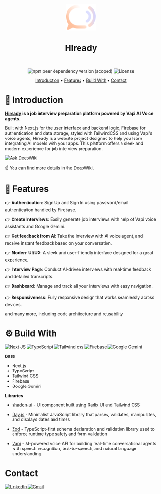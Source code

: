 <div align="center">
  <div >
    <a href="https://hiready.vercel.app/" target="blank">
      <img src="public/logo.svg" alt="Logo" width="100px" />
    </a>
    <h1>Hiready</h1>  
  </div>
 

&nbsp;

![npm peer dependency version (scoped)](https://img.shields.io/npm/dependency-version/eslint-config-prettier/peer/eslint) ![License](https://img.shields.io/badge/License-MIT-green)

[Introduction](#Introduction) • [Features](#Features) • [Build With](#Build-With) • [Contact](#Contact)

</div>

# 🤖 Introduction

**[Hiready](https://hiready.vercel.app/) is a job interview preparation platform powered by Vapi AI Voice agents.**

Built with Next.js for the user interface and backend logic, Firebase for authentication and data storage, styled with TailwindCSS and using Vapi's voice agents, Hiready is a website project designed to help you learn integrating AI models with your apps. This platform offers a sleek and modern experience for job interview preparation.

 [![Ask DeepWiki](https://deepwiki.com/badge.svg)](https://deepwiki.com/andrewchen19/Next-Interview-Platform)

☝️ You can find more details in the DeepWiki.

# 🔋 Features

👉 **Authentication**: Sign Up and Sign In using password/email authentication handled by Firebase.

👉 **Create Interviews**: Easily generate job interviews with help of Vapi voice assistants and Google Gemini.

👉 **Get feedback from AI**: Take the interview with AI voice agent, and receive instant feedback based on your conversation.

👉 **Modern UI/UX**: A sleek and user-friendly interface designed for a great experience.

👉 **Interview Page**: Conduct AI-driven interviews with real-time feedback and detailed transcripts.

👉 **Dashboard**: Manage and track all your interviews with easy navigation.

👉 **Responsiveness**: Fully responsive design that works seamlessly across devices.

and many more, including code architecture and reusability

# ⚙️ Build With

![Next JS](https://img.shields.io/badge/Next-black?style=for-the-badge&logo=next.js&logoColor=white)
![TypeScript](https://img.shields.io/badge/TypeScript-3178C6.svg?style=for-the-badge&logo=TypeScript&logoColor=white)
![Tailwind css](https://img.shields.io/badge/Tailwind%20CSS-06B6D4.svg?style=for-the-badge&logo=Tailwind-CSS&logoColor=white)
![Firebase](https://img.shields.io/badge/Firebase-FFCA28.svg?style=for-the-badge&logo=Firebase&logoColor=black)
![Google Gemini](https://img.shields.io/badge/google%20gemini-8E75B2?style=for-the-badge&logo=google%20gemini&logoColor=white)


**Base**

- Next.js
- TypeScript
- Tailwind CSS
- Firebase
- Google Gemini

**Libraries**

- [shadcn-ui](https://ui.shadcn.com/) - UI component built using Radix UI and Tailwind CSS

- [Day.js](https://www.npmjs.com/package/dayjs) - Minimalist JavaScript library that parses, validates, manipulates, and displays dates and times

- [Zod](https://github.com/colinhacks/zod) - TypeScript-first schema declaration and validation library used to enforce runtime type safety and form validation

- [Vapi](https://vapi.ai/) - AI-powered voice API for building real-time conversational agents with speech recognition, text-to-speech, and natural language understanding

# Contact

<a href="https://www.linkedin.com/in/andrewchen1119" target="_blank">
  <img src="https://img.shields.io/badge/LinkedIn-0A66C2.svg?style=for-the-badge&logo=LinkedIn&logoColor=white" alt="LinkedIn">
</a>
<a href="mailto:andrew831119work@gmail.com">
  <img src="https://img.shields.io/badge/Gmail-EA4335.svg?style=for-the-badge&logo=Gmail&logoColor=white" alt="Gmail">
</a>
